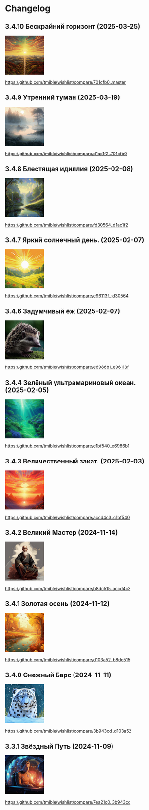 # Changelog

## 3.4.10 Бескрайний горизонт (2025-03-25)
<img width="128" height="128" src="release-images/3.4.10.png"/>

https://github.com/tmible/wishlist/compare/701cfb0..master


## 3.4.9 Утренний туман (2025-03-19)
<img width="128" height="128" src="release-images/3.4.9.png"/>

https://github.com/tmible/wishlist/compare/d1ac1f2..701cfb0


## 3.4.8 Блестящая идиллия (2025-02-08)
<img width="128" height="128" src="release-images/3.4.8.png"/>

https://github.com/tmible/wishlist/compare/fd30564..d1ac1f2


## 3.4.7 Яркий солнечный день. (2025-02-07)
<img width="128" height="128" src="release-images/3.4.7.png"/>

https://github.com/tmible/wishlist/compare/e96113f..fd30564


## 3.4.6 Задумчивый ёж (2025-02-07)
<img width="128" height="128" src="release-images/3.4.6.png"/>

https://github.com/tmible/wishlist/compare/e6986b1..e96113f


## 3.4.4 Зелёный ультрамариновый океан. (2025-02-05)
<img width="128" height="128" src="release-images/3.4.4.png"/>

https://github.com/tmible/wishlist/compare/c1bf540..e6986b1


## 3.4.3 Величественный закат. (2025-02-03)
<img width="128" height="128" src="release-images/3.4.3.png"/>

https://github.com/tmible/wishlist/compare/accd4c3..c1bf540


## 3.4.2 Великий Мастер (2024-11-14)
<img width="128" height="128" src="release-images/3.4.2.png"/>

https://github.com/tmible/wishlist/compare/b8dc515..accd4c3


## 3.4.1 Золотая осень (2024-11-12)
<img width="128" height="128" src="release-images/3.4.1.png"/>

https://github.com/tmible/wishlist/compare/d103a52..b8dc515


## 3.4.0 Снежный Барс (2024-11-11)
<img width="128" height="128" src="release-images/3.4.0.png"/>

https://github.com/tmible/wishlist/compare/3b943cd..d103a52


## 3.3.1 Звёздный Путь (2024-11-09)
<img width="128" height="128" src="release-images/3.3.1.png"/>

https://github.com/tmible/wishlist/compare/7ea21c0..3b943cd
